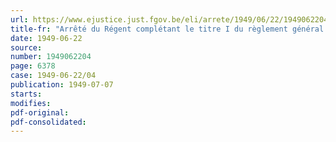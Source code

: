 ```yaml
---
url: https://www.ejustice.just.fgov.be/eli/arrete/1949/06/22/1949062204/justel
title-fr: "Arrêté du Régent complétant le titre I du règlement général pour la protection du travail approuvé par l'arrêté du Régent du 11 février 1946"
date: 1949-06-22
source:
number: 1949062204
page: 6378
case: 1949-06-22/04
publication: 1949-07-07
starts:
modifies:
pdf-original:
pdf-consolidated:
---
```


